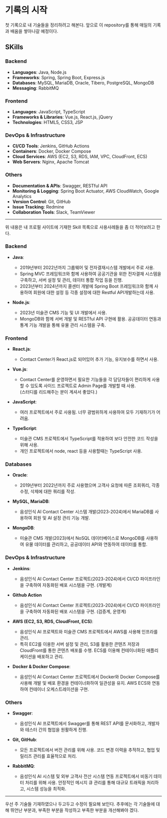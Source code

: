 # 기록의 시작

첫 기록으로 내 기술들을 정리하려고 해본다. 앞으로 이 repository를 통해 매일의 기록과 배움을 쌓아나갈 예정이다.

## SKills

### Backend
- **Languages**: Java, Node.js
- **Frameworks**: Spring, Spring Boot, Express.js
- **Databases**: MySQL, MariaDB, Oracle, Tibero, PostgreSQL, MongoDB
- **Messaging**: RabbitMQ

### Frontend

- **Languages**: JavaScript, TypeScript
- **Frameworks & Libraries**: Vue.js, React.js, jQuery
- **Technologies**: HTML5, CSS3, JSP

### DevOps & Infrastructure

- **CI/CD Tools**: Jenkins, GitHub Actions
- **Containers**: Docker, Docker Compose
- **Cloud Services**: AWS (EC2, S3, RDS, IAM, VPC, CloudFront, ECS)
- **Web Servers**: Nginx, Apache Tomcat

### Others

- **Documentation & APIs**: Swagger, RESTful API
- **Monitoring & Logging**: Spring Boot Actuator, AWS CloudWatch, Google Analytics
- **Version Control**: Git, GitHub
- **Issue Tracking**: Redmine
- **Collaboration Tools**: Slack, TeamViewer

---

위 내용은 내 프로필 사이트에 기재한 Skill 목록으로 사용사례들을 좀 더 적어보려고 한다.

### Backend

- **Java**: 
  - 2019년부터 2022년까지 그룹웨어 및 전자결재시스템 개발에서 주로 사용. 
  - Spring MVC 프레임워크와 함께 사용하여 공공기관을 위한 전자결재 시스템을 구축하고, 서버 설정 및 관리, 데이터 통합 작업 등을 진행.
  - 2023년부터 2024년까지 콜센터 개발에 Spring Boot 프레임워크와 함께 사용하여 회원에 대한 설정 등 각종 설정에 대한 Restful API개발하는데 사용.

- **Node.js**: 
  - 2023년 미술관 CMS 기능 및 UI 개발에서 사용. 
  - MongoDB와 함께 서버 개발 및 RESTful API 구현에 활용. 공공데이터 연동과 통계 기능 개발을 통해 유물 관리 시스템을 구축.

### Frontend

- **React.js**:
  - Contact Center가 React.js로 되어있어 추가 기능, 유지보수를 하면서 사용.

- **Vue.js**:
  - Contact Center를 운영하면서 필요한 기능들을 각 담당자들이 편리하게 사용 할 수 있도록 사이드 프로젝트로 Admin Page를 개발할 때 사용.<br>(스터디를 리드해주는 분이 계셔서 좋았다.)

- **JavaScript**: 
  - 여러 프로젝트에서 주로 사용됨. 너무 광범위하게 사용하여 모두 기재하기가 어려움.

- **TypeScript**: 
  - 미술관 CMS 프로젝트에서 TypeScript를 적용하여 보다 안전한 코드 작성을 위해 사용. 
  - 개인 프로젝트에서 node, react 등을 사용할때는 TypeScript 사용.

### Databases

- **Oracle**:
  - 2019년부터 2022년까지 주로 사용했으며 고객사 요청에 따른 조회쿼리, 각종 수정, 삭제에 대한 쿼리를 작성.

- **MySQL, MariaDB**: 
  - 음성인식 AI Contact Center 시스템 개발(2023-2024)에서 MariaDB를 사용하여 회원 및 AI 설정 관리 기능 개발.

- **MongoDB**: 
  - 미술관 CMS 개발(2023)에서 NoSQL 데이터베이스로 MongoDB를 사용하여 유물 데이터를 관리하고, 공공데이터 API와 연동하여 데이터를 통합.

### DevOps & Infrastructure

- **Jenkins**: 
  - 음성인식 AI Contact Center 프로젝트(2023-2024)에서 CI/CD 파이프라인을 구축하여 자동화된 배포 시스템을 구현. (개발계)

- **Github Action**
  - 음성인식 AI Contact Center 프로젝트(2023-2024)에서 CI/CD 파이프라인을 구축하여 자동화된 배포 시스템을 구현. (검증계, 운영계)

- **AWS (EC2, S3, RDS, CloudFront, ECS)**: 
  - 음성인식 AI 프로젝트와 미술관 CMS 프로젝트에서 AWS를 사용해 인프라를 관리. 
  - 특히 EC2를 이용한 서버 설정 및 관리, S3를 활용한 콘텐츠 저장과 CloudFront를 통한 콘텐츠 배포를 수행. ECS를 이용해 컨테이너화된 애플리케이션을 배포하고 관리.

- **Docker & Docker Compose**: 
  - 음성인식 AI Contact Center 프로젝트에서 Docker와 Docker Compose를 사용해 개발 및 배포 환경을 컨테이너화하여 일관성을 유지. AWS ECS와 연동하여 컨테이너 오케스트레이션을 구현.

### Others

- **Swagger**: 
  - 음성인식 AI 프로젝트에서 Swagger를 통해 REST API를 문서화하고, 개발자와 테스터 간의 협업을 원활하게 진행.
  
- **Git, GitHub**: 
  - 모든 프로젝트에서 버전 관리를 위해 사용. 코드 변경 이력을 추적하고, 협업 및 릴리즈 관리를 효율적으로 처리.

- **RabbitMQ**: 
  - 음성인식 AI 시스템 및 외부 고객사 전산 시스템 연동 프로젝트에서 비동기 데이터 처리를 위해 사용. 안정적인 메시지 큐 관리를 통해 대규모 트래픽을 처리하고, 시스템 성능을 최적화.

---

우선 주 기술들 기재하였으나 두고두고 수정이 필요해 보인다. 
추후에는 각 기술들에 대해 뛰언난 부분과, 부족한 부분을 작성하고 부족한 부분을 개선해봐야 겠다. 